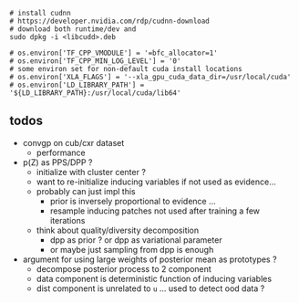 

```
# install cudnn
# https://developer.nvidia.com/rdp/cudnn-download
# download both runtime/dev and
sudo dpkg -i <libcudd>.deb
```


```
# os.environ['TF_CPP_VMODULE'] = '=bfc_allocator=1'
# os.environ['TF_CPP_MIN_LOG_LEVEL'] = '0'
# some environ set for non-default cuda install locations 
# os.environ['XLA_FLAGS'] = '--xla_gpu_cuda_data_dir=/usr/local/cuda'
# os.environ['LD_LIBRARY_PATH'] = '${LD_LIBRARY_PATH}:/usr/local/cuda/lib64'
```


## todos

- convgp on cub/cxr dataset 
    - performance
- p(Z) as PPS/DPP ?
    - initialize with cluster center ?
    - want to re-initialize inducing variables if not used as evidence...
    - probably can just impl this
        - prior is inversely proportional to evidence ...
        - resample inducing patches not used after training a few iterations 
    - think about quality/diversity decomposition 
        - dpp as prior ? or dpp as variational parameter
        - or maybe just sampling from dpp is enough
- argument for using large weights of posterior mean as prototypes ?
    - decompose posterior process to 2 component 
    - data component is deterministic function of inducing variables
    - dist component is unrelated to `u` ... used to detect ood data ?
